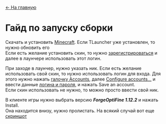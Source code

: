 [<- На главную](https://github.com/evgeniy-kotin/minecraft-v3?tab=readme-ov-file#оглавление)

# Гайд по запуску сборки

Скачать и установить [Minecraft](https://tlauncher.org/). Если TLauncher уже установлен, то нужно обновить его</br>
Если есть желание установить скин, то нужно [зарегистрироваться](https://tlauncher.org/ru/reg/) и далее в лаунчере использовать этот логин.

При заходе в лаунчер, нужно указать ник. Если есть желание использовать свой скин, то нужно использовать логин для входа. Для этого нужно нажать [галочку Accounts](https://github.com/evgeniy-kotin/minecraft-v3/blob/main/images/install_accounts.png), далее [Configure accounts...](https://github.com/evgeniy-kotin/minecraft-v3/blob/main/images/install_configure_accounts.png) и ввести данные [логина и пароля](https://github.com/evgeniy-kotin/minecraft-v3/blob/main/images/install_add_account.png), и нажать Save an account.</br>
Если скин использовать не нужно, то можно просто ввести свой ник.

В клиенте игры нужно выбрать версию ***ForgeOptiFine 1.12.2*** и нажать Install.</br>
Она находится внизу, нужно пролистать. На всякий случай вот еще [скриншот](https://github.com/evgeniy-kotin/minecraft-v3/blob/main/images/install_version.png)